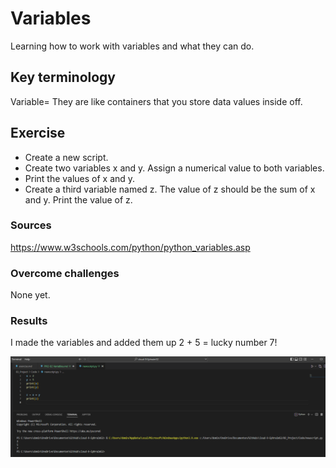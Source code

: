 # Variables
Learning how to work with variables and what they can do.

## Key terminology
Variable= They are like containers that you store data values inside off.

## Exercise
- Create a new script.
- Create two variables x and y. Assign a numerical value to both variables.
- Print the values of x and y.
- Create a third variable named z. The value of z should be the sum of x and y.
Print the value of z.

### Sources
https://www.w3schools.com/python/python_variables.asp

### Overcome challenges
None yet.

### Results
I made the variables and added them up 2 + 5 = lucky number 7!

![alt text](https://github.com/Techgrounds-Cloud-9/cloud-9-Ephraim52/blob/0ef949454077957942bdfcc140c2f7fb4f13be40/00_includes/week%204/assignment%202/PRG-02_exercise1.png)
